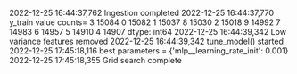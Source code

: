 2022-12-25 16:44:37,762 Ingestion completed
2022-12-25 16:44:37,770 y_train value counts=
3    15084
0    15082
1    15037
8    15030
2    15018
9    14992
7    14983
6    14957
5    14910
4    14907
dtype: int64
2022-12-25 16:44:39,342 Low variance features removed
2022-12-25 16:44:39,342 tune_model() started
2022-12-25 17:45:18,116 best parameters = {'mlp__learning_rate_init': 0.001}
2022-12-25 17:45:18,355 Grid search complete

